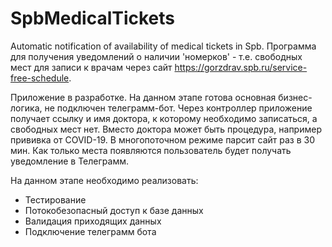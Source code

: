 # SpbMedicalTickets
Automatic notification of availability of medical tickets in Spb.
Программа для получения уведомлений о наличии 'номерков' - т.е. свободных мест для записи к врачам через сайт https://gorzdrav.spb.ru/service-free-schedule.

Приложение в разработке. На данном этапе готова основная бизнес-логика, не подключен телеграмм-бот. Через контроллер приложение получает ссылку и имя доктора, к которому необходимо записаться, а свободных мест нет. Вместо доктора может быть процедура, например прививка от COVID-19. В многопоточном режиме парсит сайт раз в 30 мин. Как только места появляются пользователь будет получать уведомление в Телеграмм. 

На данном этапе необходимо реализовать:
- Тестирование
- Потокобезопасный доступ к базе данных
- Валидация приходящих данных
- Подключение телеграмм бота
